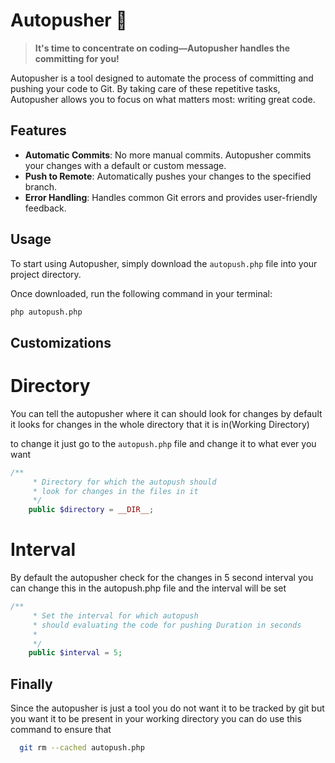 # Autopusher 🚀

> **It's time to concentrate on coding—Autopusher handles the committing for you!**

Autopusher is a tool designed to automate the process of committing and pushing your code to Git. By taking care of these repetitive tasks, Autopusher allows you to focus on what matters most: writing great code.

## Features
- **Automatic Commits**: No more manual commits. Autopusher commits your changes with a default or custom message.
- **Push to Remote**: Automatically pushes your changes to the specified branch.
- **Error Handling**: Handles common Git errors and provides user-friendly feedback.

## Usage

To start using Autopusher, simply download the `autopush.php` file into your project directory.

Once downloaded, run the following command in your terminal:

```bash
php autopush.php
```

## Customizations

# Directory

You can tell the autopusher where it can should look for changes by default it looks for changes
in the whole directory that it is in(Working Directory)

to change it just go to the  `autopush.php` file and change it to what ever you want

```php
/**
     * Directory for which the autopush should 
     * look for changes in the files in it
     */
    public $directory = __DIR__;
```

# Interval

By default the autopusher check for the changes in 5 second interval you can change this in the autopush.php 
file and the interval will be set

```php
/**
     * Set the interval for which autopush 
     * should evaluating the code for pushing Duration in seconds
     * 
     */
    public $interval = 5;
```

## Finally 

Since the autopusher is just a tool you do not want it to be tracked by git but you want it to be present in your 
working directory you can do use this command to ensure that 

```bash
  git rm --cached autopush.php
```



